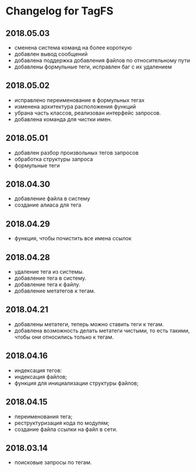 # Changelog for TagFS
## 2018.05.03
- сменена система команд на более короткую
- добавлен вывод сообщений
- добавлена поддержка добавления файлов по относительному пути
- добавлены формульные теги, исправлен баг с их удалением

## 2018.05.02
- исправлено переименование в формульных тегах
- изменена архитектура расположения функций
- убрана часть классов, реализован интерфейс запросов.
- добавлена команда для чистки имен.

## 2018.05.01
- добавлен разбор произвольных тегов запросов
- обработка структуры запроса
- формульные теги

## 2018.04.30
- добавление файла в систему
- создание алиаса для тега

## 2018.04.29
- функция, чтобы почистить все имена ссылок

## 2018.04.28
- удаление тега из системы.
- добавление тега в систему.
- добавление тега к файлу.
- добавление метатегов к тегам.

## 2018.04.21
- добавлены метатеги, теперь можно ставить теги к тегам.
- добавлена возможность делать метатеги чистыми, то есть такими, чтобы они
относились только к тегам.

## 2018.04.16
- индексация тегов:
- индексация файлов;
- функция для инициализации структуры файлов;

## 2018.04.15
- переименования тега;
- реструктуризация кода по модулям;
- создание файла ссылки на файл в сети.

## 2018.03.14
- поисковые запросы по тегам.
